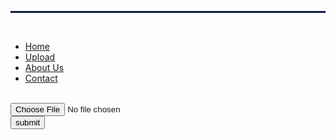 <?php
$name=$_FILES['file']['name'];
$tmp_name=$_FILES['file']['tmp_name'];
$size=$_FILES['file']['size'];
 $extension=strtolower(substr($name, strpos($name, '.')+1));
if (isset($name)) {
	if (!empty($name)) {
		if (($extension=='jpg')||($extension=='jpeg')&&($size<2000)) {
		$location='uploads/';
		if(move_uploaded_file($tmp_name, $location.$name))
		{
			echo "uploaded!!";
		}
		else{
			echo "Error!!";
		}
	}else
	{
		echo "file should be jpg or jpeg and size less than 2Mb";
	}}else{
		echo "Choose a file";
	}
}
?>
<!DOCTYPE html>
<html lang="en">
<head>
  <title>UPLOAD</title>
  <meta charset="utf-8">
  <meta name="viewport" content="width=device-width, initial-scale=1">
  <link rel="stylesheet" href="https://maxcdn.bootstrapcdn.com/bootstrap/3.3.7/css/bootstrap.min.css">
  <link rel="stylesheet" type="text/css" href="upload.css">
  <script src="https://ajax.googleapis.com/ajax/libs/jquery/3.1.1/jquery.min.js"></script>
  <script src="https://maxcdn.bootstrapcdn.com/bootstrap/3.3.7/js/bootstrap.min.js"></script>
 
</head>
<body>
<hr style="border: 1px solid  #00264d" />​
<div class="navbar">
<div class="navbar navbar-default">
<ul class="nav navbar-nav">
<li><a href="#">Home</a></li>
<li><a href="#">Upload</a></li>
<li><a href="#">About Us</a></li>
<li><a href="#">Contact</a></li>
</ul>
</div>
</div>
<div class="container-fluid">
<form action="practice.php" method="post" enctype="multipart/form-data" >
	<br/>
	<input  type="file" name="file"><br/>
	<input type="submit" value ="submit"/>
</form>
</div>
</body>
</html>

